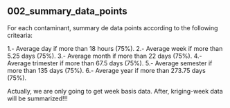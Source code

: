 ## 002_summary_data_points

For each contaminant, summary de data points according to the following critearia:

1.- Average day if more than 18 hours (75%).
2.- Average week if more than 5.25 days (75%).
3.- Average month if more than 22 days (75%).
4.- Average trimester if more than 67.5 days (75%).
5.- Average semester if more than 135 days (75%).
6.- Average year if more than 273.75 days (75%).

Actually, we are only going to get week basis data. After, kriging-week data will be summarized!!!
